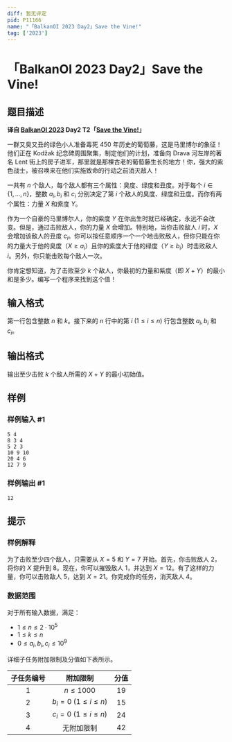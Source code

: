 ```yaml
---
diff: 暂无评定
pid: P11166
name: "「BalkanOI 2023 Day2」Save the Vine!"
tag: ['2023']
---
```

# 「BalkanOI 2023 Day2」Save the Vine!
## 题目描述

**译自 [BalkanOI 2023](https://boi2023.zotks.si) Day2 T2「[Save the Vine!](https://boi2023.zotks.si/wp-content/uploads/day_2/d2_vine/en.pdf)」**

一群又臭又丑的绿色小人准备毒死 450 年历史的葡萄藤，这是马里博尔的象征！他们正在 Kodžak 纪念碑周围聚集，制定他们的计划，准备向 Drava 河左岸的著名 Lent 街上的房子进军，那里就是那棵古老的葡萄藤生长的地方！你，强大的紫色战士，被召唤来在他们实施致命的行动之前消灭敌人！

一共有 $n$ 个敌人，每个敌人都有三个属性：臭度、绿度和丑度。对于每个 $i \in\{1, \ldots, n\}$，整数 $a_{i}, b_{i}$ 和 $c_{i}$ 分别决定了第 $i$ 个敌人的臭度、绿度和丑度。而你有两个属性：力量 $X$ 和紫度 $Y$。

作为一个自豪的马里博尔人，你的紫度 $Y$ 在你出生时就已经确定，永远不会改变。但是，通过击败敌人，你的力量 $X$ 会增加。特别地，当你击败敌人 $i$ 时，$X$ 会增加该敌人的丑度 $c_{i}$。你可以按任意顺序一个一个地击败敌人，但你只能在你的力量大于他的臭度（$X \geq a_{i}$）且你的紫度大于他的绿度（$Y \geq b_{i}$）时击败敌人 $i$。另外，你只能击败每个敌人一次。

你肯定想知道，为了击败至少 $k$ 个敌人，你最初的力量和紫度（即 $X+Y$）的最小和是多少。编写一个程序来找到这个值！
## 输入格式

第一行包含整数 $n$ 和 $k$。接下来的 $n$ 行中的第 $i\ (1\leq i\leq n)$ 行包含整数 $a_{i}, b_{i}$ 和 $c_{i}$。
## 输出格式

输出至少击败 $k$ 个敌人所需的 $X+Y$ 的最小初始值。
## 样例

### 样例输入 #1
```
5 4
8 3 4
5 2 3
10 9 10
20 4 6
12 7 9
```
### 样例输出 #1
```
12
```
## 提示

### 样例解释

为了击败至少四个敌人，只需要从 $X=5$ 和 $Y=7$ 开始。首先，你击败敌人 $2$，将你的 $X$ 提升到 $8$。现在，你可以摧毁敌人 $1$，并达到 $X=12$。有了这样的力量，你可以击败敌人 $5$，达到 $X=21$。你完成你的任务，消灭敌人 $4$。

### 数据范围

对于所有输入数据，满足：

- $1 \leq n \leq 2 \cdot 10^{5}$
- $1 \leq k \leq n$
- $0 \leq a_{i}, b_{i}, c_{i} \leq 10^{9}$

详细子任务附加限制及分值如下表所示。

| 子任务编号 | 附加限制 | 分值 |
| :--: | :--: | :--: |
| $1$ | $n \leq 1000$ | $19$ |
| $2$ | $b_{i}=0\ (1\leq i\leq n)$ | $15$ |
| $3$ | $c_{i}=0\ (1\leq i\leq n)$ | $24$ |
| $4$ | 无附加限制 | $42$ |
